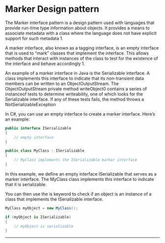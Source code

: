 **Marker Design pattern**
===

The Marker interface pattern is a design pattern used with languages that provide run-time type information about objects. It provides a means to associate metadata with a class where the language does not have explicit support for such metadata 1.

A marker interface, also known as a tagging interface, is an empty interface that is used to “mark” classes that implement the interface. This allows methods that interact with instances of the class to test for the existence of the interface and behave accordingly 1.

An example of a marker interface in Java is the Serializable interface. A class implements this interface to indicate that its non-transient data members can be written to an ObjectOutputStream. The ObjectOutputStream private method writeObject0 contains a series of instanceof tests to determine writeability, one of which looks for the Serializable interface. If any of these tests fails, the method throws a NotSerializableException 

In C#, you can use an empty interface to create a marker interface. Here’s an example:
```cs
public interface ISerializable
{
    // empty interface
}

public class MyClass : ISerializable
{
    // MyClass implements the ISerializable marker interface
}
```

In this example, we define an empty interface ISerializable that serves as a marker interface. The MyClass class implements this interface to indicate that it is serializable.

You can then use the is keyword to check if an object is an instance of a class that implements the ISerializable interface.

```cs
MyClass myObject = new MyClass();

if (myObject is ISerializable)
{
    // myObject is serializable
}
```

---
